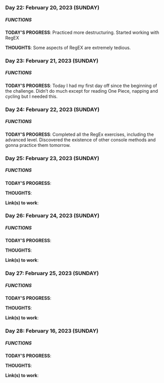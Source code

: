 ### Day 22: February 20, 2023 (SUNDAY)

##### FUNCTIONS

**TODAY'S PROGRESS**: Practiced more destructuring. Started working with RegEX

**THOUGHTS**: Some aspects of RegEX are extremely tedious.

### Day 23: February 21, 2023 (SUNDAY)

##### FUNCTIONS

**TODAY'S PROGRESS**: Today I had my first day off since the beginning of the challenge. Didn’t do much except for reading One Piece, napping and cycling but I needed this.

### Day 24: February 22, 2023 (SUNDAY)

##### FUNCTIONS

**TODAY'S PROGRESS**: Completed all the RegEx exercises, including the advanced level. Discovered the existence of other console methods and gonna practice them tomorrow.

### Day 25: February 23, 2023 (SUNDAY)

##### FUNCTIONS

**TODAY'S PROGRESS**:

**THOUGHTS**:

**Link(s) to work**: []()

### Day 26: February 24, 2023 (SUNDAY)

##### FUNCTIONS

**TODAY'S PROGRESS**:

**THOUGHTS**:

**Link(s) to work**: []()

### Day 27: February 25, 2023 (SUNDAY)

##### FUNCTIONS

**TODAY'S PROGRESS**:

**THOUGHTS**:

**Link(s) to work**: []()

### Day 28: February 16, 2023 (SUNDAY)

##### FUNCTIONS

**TODAY'S PROGRESS**:

**THOUGHTS**:

**Link(s) to work**: []()
